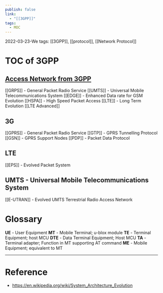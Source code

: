 ```yaml
---
publish: false
link:
  - "[[3GPP]]"
tags:
  - MOC
---
```

2022-03-23-We
tags: [[3GPP]], [[protocol]], [[Network Protocol]]

# TOC of 3GPP

## [Access Network from 3GPP](https://en.wikipedia.org/wiki/System_Architecture_Evolution#Multiple_access_networks)
[[GRPS]] - General Packet Radio Service
[[UMTS]] - Universal Mobile Telecommunications System
[[EDGE]] - Enhanced Data rate for GSM Evolution
[[HSPA]] - High Speed Packet Access
[[LTE]] - Long Term Evolution
[[LTE Advanced]]

## 3G
[[GPRS]] - General Packet Radio Service
[[GTP]] - GPRS Tunnelling Protocol
[[GSN]] - GPRS Support Nodes
[[PDP]] - Packet Data Protocol

## LTE
[[EPS]] - Evolved Packet System

## UMTS - Universal Mobile Telecommunications System
[[E-UTRAN]] - Evolved UMTS Terrestrial Radio Access Network


# Glossary
**UE** - User Equipment
**MT** - Mobile Terminal; u-blox module
**TE** - Terminal Equipment; host MCU
**DTE** - Data Terminal Equipment; Host MCU
**TA** - Terminal adapter; Function in MT supporting AT command
**ME** - Mobile Equipment; equivalent to MT

---
# Reference
- https://en.wikipedia.org/wiki/System_Architecture_Evolution
